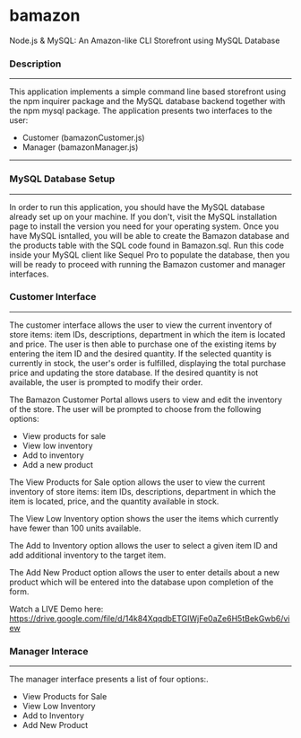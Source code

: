 # bamazon
Node.js &amp; MySQL: An Amazon-like CLI Storefront using MySQL Database 

### Description

***

This application implements a simple command line based storefront using the npm inquirer package and the MySQL database backend together with the npm mysql package. The application presents two interfaces to the user: 

* Customer (bamazonCustomer.js)
* Manager (bamazonManager.js)

***

### MySQL Database Setup
***

In order to run this application, you should have the MySQL database already set up on your machine. If you don't, visit the MySQL installation page to install the version you need for your operating system. Once you have MySQL isntalled, you will be able to create the Bamazon database and the products table with the SQL code found in Bamazon.sql. Run this code inside your MySQL client like Sequel Pro to populate the database, then you will be ready to proceed with running the Bamazon customer and manager interfaces.

### Customer Interface
***

The customer interface allows the user to view the current inventory of store items: item IDs, descriptions, department in which the item is located and price. The user is then able to purchase one of the existing items by entering the item ID and the desired quantity. If the selected quantity is currently in stock, the user's order is fulfilled, displaying the total purchase price and updating the store database. If the desired quantity is not available, the user is prompted to modify their order.

The Bamazon Customer Portal allows users to view and edit the inventory of the store.  The user will be prompted to choose from the following options:
* View products for sale
* View low inventory
* Add to inventory
* Add a new product

The View Products for Sale option allows the user to view the current inventory of store items: item IDs, descriptions, department in which the item is located, price, and the quantity available in stock.

The View Low Inventory option shows the user the items which currently have fewer than 100 units available.

The Add to Inventory option allows the user to select a given item ID and add additional inventory to the target item.

The Add New Product option allows the user to enter details about a new product which will be entered into the database upon completion of the form.

Watch a LIVE Demo here: https://drive.google.com/file/d/14k84XqqdbETGIWjFe0aZe6H5tBekGwb6/view

### Manager Interace
***

The manager interface presents a list of four options:.

* View Products for Sale 
* View Low Inventory 
* Add to Inventory 
* Add New Product
  


